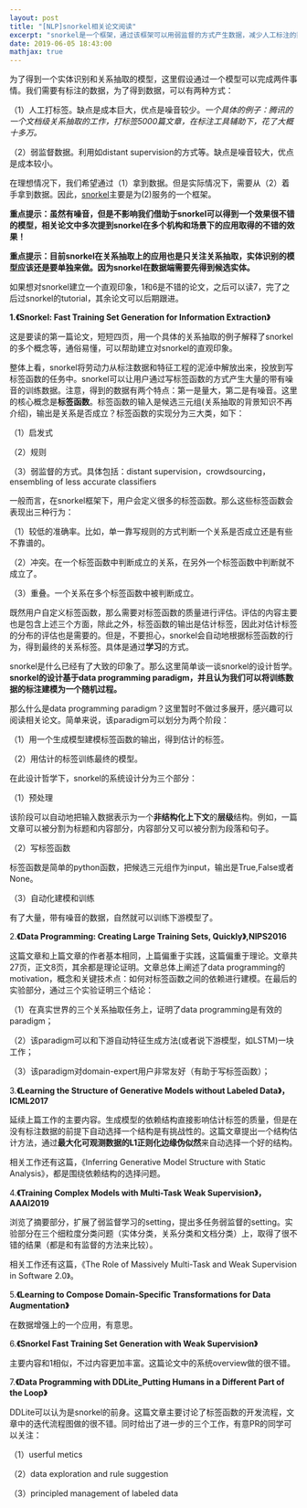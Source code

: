 ```yaml
---
layout: post
title: "[NLP]snorkel相关论文阅读"
excerpt: "snorkel是一个框架，通过该框架可以用弱监督的方式产生数据，减少人工标注的数据缺失的问题，尤其适合于信息抽取任务。"
date: 2019-06-05 18:43:00
mathjax: true
---
```


为了得到一个实体识别和关系抽取的模型，这里假设通过一个模型可以完成两件事情。我们需要有标注的数据，为了得到数据，可以有两种方式：

（1）人工打标签。缺点是成本巨大，优点是噪音较少。_一个具体的例子：腾讯的一个文档级关系抽取的工作，打标签5000篇文章，在标注工具辅助下，花了大概十多万。_

（2）弱监督数据。利用如distant supervision的方式等。缺点是噪音较大，优点是成本较小。

在理想情况下，我们希望通过（1）拿到数据。但是实际情况下，需要从（2）着手拿到数据。因此，[snorkel](https://github.com/HazyResearch/snorkel)主要是为(2)服务的一个框架。

**重点提示：虽然有噪音，但是不影响我们借助于snorkel可以得到一个效果很不错的模型，相关论文中多次提到snorkel在多个机构和场景下的应用取得的不错的效果！**

**重点提示：目前snorkel在关系抽取上的应用也是只关注关系抽取，实体识别的模型应该还是要单独来做。因为snorkel在数据端需要先得到候选实体。**

如果想对snorkel建立一个直观印象，1和6是不错的论文，之后可以读7，完了之后过snorkel的tutorial，其余论文可以后期跟进。


**1.《Snorkel: Fast Training Set Generation for Information Extraction》**

这是要读的第一篇论文，短短四页，用一个具体的关系抽取的例子解释了snorkel的多个概念等，通俗易懂，可以帮助建立对snorkel的直观印象。


整体上看，snorkel将劳动力从标注数据和特征工程的泥淖中解放出来，投放到写标签函数的任务中。snorkel可以让用户通过写标签函数的方式产生大量的带有噪音的训练数据。注意，得到的数据有两个特点：第一是量大，第二是有噪音。这里的核心概念是**标签函数**。标签函数的输入是候选三元组(关系抽取的背景知识不再介绍)，输出是关系是否成立？标签函数的实现分为三大类，如下：

（1）启发式

（2）规则

（3）弱监督的方式。具体包括：distant supervision，crowdsourcing，ensembling of less accurate classifiers

一般而言，在snorkel框架下，用户会定义很多的标签函数。那么这些标签函数会表现出三种行为：

（1）较低的准确率。比如，单一靠写规则的方式判断一个关系是否成立还是有些不靠谱的。

（2）冲突。在一个标签函数中判断成立的关系，在另外一个标签函数中判断就不成立了。

（3）重叠。一个关系在多个标签函数中被判断成立。

既然用户自定义标签函数，那么需要对标签函数的质量进行评估。评估的内容主要也是包含上述三个方面，除此之外，标签函数的输出是估计标签，因此对估计标签的分布的评估也是需要的。但是，不要担心，snorkel会自动地根据标签函数的行为，得到最终的关系标签。具体是通过**学习**的方式。

snorkel是什么已经有了大致的印象了。那么这里简单谈一谈snorkel的设计哲学。**snorkel的设计基于data programming paradigm，并且认为我们可以将训练数据的标注建模为一个随机过程。**

那么什么是data programming paradigm？这里暂时不做过多展开，感兴趣可以阅读相关论文。简单来说，该paradigm可以划分为两个阶段：

（1）用一个生成模型建模标签函数的输出，得到估计的标签。

（2）用估计的标签训练最终的模型。

在此设计哲学下，snorkel的系统设计分为三个部分：

（1）预处理

该阶段可以自动地把输入数据表示为一个**非结构化上下文**的**层级**结构。例如，一篇文章可以被分割为标题和内容部分，内容部分又可以被分割为段落和句子。

（2）写标签函数

标签函数是简单的python函数，把候选三元组作为input，输出是True,False或者None。

（3）自动化建模和训练

有了大量，带有噪音的数据，自然就可以训练下游模型了。

2.**《Data Programming: Creating Large Training Sets, Quickly》,NIPS2016**

这篇文章和上篇文章的作者基本相同，上篇偏重于实践，这篇偏重于理论。文章共27页，正文8页，其余都是理论证明。文章总体上阐述了data programming的motivation，概念和关键技术点：如何对标签函数之间的依赖进行建模。在最后的实验部分，通过三个实验证明三个结论：

（1）在真实世界的三个关系抽取任务上，证明了data programming是有效的paradigm；

（2）该paradigm可以和下游自动特征生成方法(或者说下游模型，如LSTM)一块工作；

（3）该paradigm对domain-expert用户非常友好（有助于写标签函数）；

3.**《Learning the Structure of Generative Models without Labeled Data》，ICML2017**

延续上篇工作的主要内容。生成模型的依赖结构直接影响估计标签的质量，但是在没有标注数据的前提下自动选择一个结构是有挑战性的。这篇文章提出一个结构估计方法，通过**最大化可观测数据的L1正则化边缘伪似然**来自动选择一个好的结构。

相关工作还有这篇，《Inferring Generative Model Structure with Static Analysis》，都是围绕依赖结构的选择问题。

4.**《Training Complex Models with Multi-Task Weak Supervision》，AAAI2019**

浏览了摘要部分，扩展了弱监督学习的setting，提出多任务弱监督的setting。实验部分在三个细粒度分类问题（实体分类，关系分类和文档分类）上，取得了很不错的结果（都是和有监督的方法来比较）。

相关工作还有这篇，《The Role of Massively Multi-Task and Weak Supervision in Software 2.0》。

5.**《Learning to Compose Domain-Specific Transformations for Data Augmentation》**

在数据增强上的一个应用，有意思。

6.**《Snorkel Fast Training Set Generation with Weak Supervision》**

主要内容和1相似，不过内容更加丰富。这篇论文中的系统overview做的很不错。

7.**《Data Programming with DDLite_Putting Humans in a Different Part of the Loop》**

DDLite可以认为是snorkel的前身。这篇文章主要讨论了标签函数的开发流程，文章中的迭代流程图做的很不错。同时给出了进一步的三个工作，有意PR的同学可以关注：

（1）userful metics

（2）data exploration and rule suggestion

（3）principled management of labeled data














